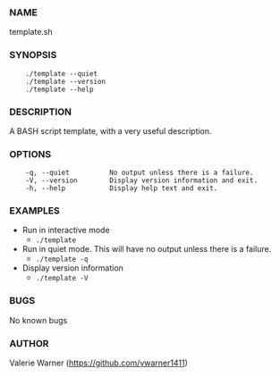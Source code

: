 ### NAME
template.sh
### SYNOPSIS
```
    ./template --quiet
    ./template --version
    ./template --help
```
### DESCRIPTION
A BASH script template, with a very useful description.
 
### OPTIONS
```
    -q, --quiet          No output unless there is a failure.
    -V, --version        Display version information and exit.
    -h, --help           Display help text and exit.
```
### EXAMPLES
- Run in interactive mode
    - ```./template```
- Run in quiet mode. This will have no output unless there is a failure.
    - ```./template -q```
- Display version information
    - ```./template -V```

### BUGS
No known bugs
### AUTHOR
Valerie Warner (https://github.com/vwarner1411)

